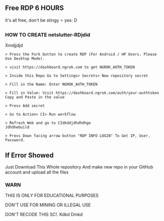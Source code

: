

## Free RDP 6 HOURS

it's all free, don't be stingy ⭐️ yes: D

### HOW TO CREATE netslutter-RDjdid
Xmdjjdjd
```
> Press the Fork button to create RDP (For Android / HP Users, Please Use Desktop Mode).

> visit https://dashboard.ngrok.com to get NGROK_AUTH_TOKEN

> Inside this Repo Go to Settings> Secrets> New repository secret

> Fill in the Name: Enter NGROK_AUTH_TOKEN

> Fill in Value: Visit https://dashboard.ngrok.com/auth/your-authtoken Copy and Paste in the value

> Press Add secret 

> Go to Action> CI> Run workflow

> Refresh Web and go to CIdkddjdhdhdhge
Jdhdhebuild

> Press Down facing arrow button "RDP INFO LOGIN" To Get IP, User, Password.
```
## If Error Showed

Just Download This Whole repository And make new repo in your GitHub account and upload all the files
### WARN

THIS IS ONLY FOR EDUCATIONAL PURPOSES

DON'T USE FOR MINING OR ILLEGAL USE

DON'T RECODE THIS SC!.
Kdkd
Dmkd

